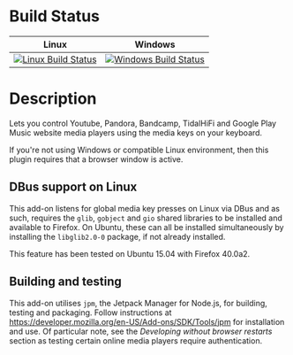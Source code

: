 Build Status
============

| Linux | Windows |
|-------|---------|
| [![Linux Build Status](https://travis-ci.org/carlin-q-scott/browser-media-keys.svg?branch=master)](https://travis-ci.org/carlin-q-scott/browser-media-keys) | [![Windows Build Status](https://ci.appveyor.com/api/projects/status/github/carlin-q-scott/browser-media-keys)](https://ci.appveyor.com/project/carlin-q-scott/browser-media-keys) |


Description
==================

Lets you control Youtube, Pandora, Bandcamp, TidalHiFi and Google Play Music
website media players using the media keys on your keyboard.

If you're not using Windows or compatible Linux environment, then this plugin
requires that a browser window is active.

DBus support on Linux
---------------------

This add-on listens for global media key presses on Linux via DBus and as such,
requires the ``glib``, ``gobject`` and ``gio`` shared libraries to be installed
and available to Firefox.  On Ubuntu, these can all be installed simultaneously
by installing the ``libglib2.0-0`` package, if not already installed.

This feature has been tested on Ubuntu 15.04 with Firefox 40.0a2.

Building and testing
--------------------

This add-on utilises ``jpm``, the Jetpack Manager for Node.js, for building,
testing and packaging.  Follow instructions at
https://developer.mozilla.org/en-US/Add-ons/SDK/Tools/jpm for installation and
use.  Of particular note, see the *Developing without browser restarts* section
as testing certain online media players require authentication.


